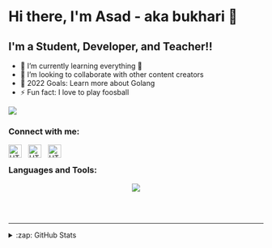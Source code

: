 # Hi there, I'm Asad - aka bukhari 👋

<!--
[![YouTube Channel Subscribers](https://img.shields.io/youtube/channel/subscribers/UCDCHcqyeQgJ-jVSd6VJkbCw?logo=youtube&logoColor=red&style=for-the-badge)][youtube]
[![Website](https://img.shields.io/website?label=codeSTACKr.com&style=for-the-badge&url=https%3A%2F%2Fcodestackr.com)](https://codestackr.com)
[![Twitter Follow](https://img.shields.io/twitter/follow/codeSTACKr?color=1DA1F2&logo=twitter&style=for-the-badge)](https://twitter.com/intent/follow?original_referer=https%3A%2F%2Fgithub.com%2FcodeSTACKr&screen_name=codeSTACKr)

[![Visual Studio Marketplace Rating (Stars)](https://img.shields.io/visual-studio-marketplace/stars/codestackr.codestackr-theme?label=codeSTACKr%20VS%20Code%20Theme&logo=visualstudiocode&logoColor=ff652f&style=for-the-badge)](https://marketplace.visualstudio.com/items?itemName=codestackr.codestackr-theme)
[![Become A VS Code SuperHero](https://img.shields.io/badge/-Become%20A%20VS%20Code%20SuperHero%20%E2%86%92-gray.svg?colorB=ff652f&style=for-the-badge)](https://vsCodeHero.com) -->

## I'm a Student, Developer, and Teacher!!

<!-- - 🔭 Check out my VS Code course: [Become A VS Code SuperHero!][course]! -->

- 🌱 I’m currently learning everything 🤣
- 👯 I’m looking to collaborate with other content creators
- 🥅 2022 Goals: Learn more about Golang
- ⚡ Fun fact: I love to play foosball
<!-- - 😻 Check out the NFT collection I created: [CodeCats](https://opensea.io/collection/codecats?search[sortAscending]=true&search[sortBy]=PRICE&search[toggles][0]=BUY_NOW) -->

![](https://komarev.com/ghpvc/?username=asdbukhari&label=PROFILE+VIEWS)

### Connect with me:

[<img align="left" alt="HTML5" width="26px" src="https://png.pngtree.com/png-clipart/20190520/original/pngtree-vector-globe-icon-png-image_3787753.jpg" style="padding-right:10px;" />][website]

<!-- &nbsp;&nbsp; -->

[<img align="left" alt="HTML5" width="26px" src="https://cdn.jsdelivr.net/gh/devicons/devicon/icons/twitter/twitter-original.svg" style="padding-right:10px;" />](https://twitter.com/asdbukhari)

<!-- &nbsp;&nbsp; -->

[<img align="left" alt="HTML5" width="26px" src="https://cdn.jsdelivr.net/gh/devicons/devicon/icons/linkedin/linkedin-original.svg" style="padding-right:10px;" />](https://www.linkedin.com/in/m-asad-bukhari/)
<br/>

### Languages and Tools:
<!-- 
<img align="left" alt="HTML5" width="26px" src="https://cdn.jsdelivr.net/gh/devicons/devicon/icons/html5/html5-original.svg" style="padding-right:10px;" />
<img align="left" alt="CSS3" width="26px" src="https://cdn.jsdelivr.net/gh/devicons/devicon/icons/css3/css3-original.svg" style="padding-right:10px;" />

<img align="left" alt="JavaScript" width="26px" src="https://cdn.jsdelivr.net/gh/devicons/devicon/icons/javascript/javascript-original.svg" style="padding-right:10px;" />
<img align="left" alt="React" width="26px" src="https://cdn.jsdelivr.net/gh/devicons/devicon/icons/react/react-original.svg" style="padding-right:10px;" />

<img align="left" alt="GraphQL" width="26px" src="https://cdn.jsdelivr.net/gh/devicons/devicon/icons/graphql/graphql-plain.svg" style="padding-right:10px;" />

<img align="left" alt="nextjs" width="26px" src="https://cdn.jsdelivr.net/gh/devicons/devicon/icons/nextjs/nextjs-original.svg" style="padding-right:10px;" />
<img align="left" alt="Git" width="26px" src="https://cdn.jsdelivr.net/gh/devicons/devicon/icons/git/git-original.svg" style="padding-right:10px;" /> -->

<p align="center">
  <a href="https://skillicons.dev">
    <img src="https://skillicons.dev/icons?i=git,kubernetes,docker,c,vim](https://skillicons.dev/icons?i=html,css,js,react,nextjs,graphql,nodejs,vscode,tailwind,linux,gitlab,github,git,docker&perline=6" />
  </a>
</p>
<!-- 
[![My Skills](https://skillicons.dev/icons?i=html,css,js,react,nextjs,graphql,nodejs,vscode,tailwind,linux,gitlab,github,git,docker&perline=5)](https://skillicons.dev)
 -->
<br />
<br />

---

<details>
  <summary>:zap: GitHub Stats</summary>

  <img align="left" alt="codeSTACKr's GitHub Stats" src="https://github-readme-stats.vercel.app/api?username=asdbukhari&show_icons=true&hide_border=false&title_color=ff652f&icon_color=FFE400&bg_color=09131B&text_color=ffffff&border_color=0c1a25" />

</details>

[website]: https://asadbukhari.hashnode.dev/
[twitter]: https://twitter.com/asdbukhari
[instagram]: https://www.instagram.com/asad___bukhari/
[linkedin]: https://www.linkedin.com/in/m-asad-bukhari
